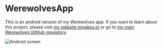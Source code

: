 # WerewolvesApp

This is an android version of my Werewolves app. If you want to learn about this project, please visit [my website mmakos.pl](http://www.mmakos.pl/programming/werewolves/) or go to [my main Werewolves GitHub repository](https://github.com/mmakos/Werewolves).

![Android screen](http://www.mmakos.pl/storage/2021/02/androidPhone-1536x743.png)
